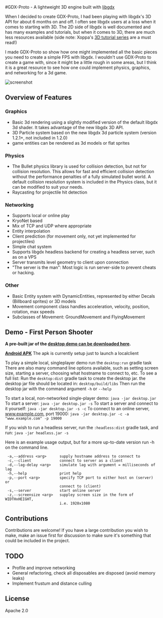 #GDX-Proto - A lightweight 3D engine built with [libgdx](http://libgdx.badlogicgames.com)

When I decided to create GDX-Proto, I had been playing with libgdx's 3D API for about 6 months on and off. I often see libgdx users at a loss when it comes to starting with 3D.  The 2D side of libgdx is well documented and has many examples and tutorials, but when it comes to 3D, there are much less resources available (side note: Xoppa's [3D tutorial series](http://blog.xoppa.com/basic-3d-using-libgdx-2/) are a must read!)

I made GDX-Proto so show how one might implemented all the basic pieces you need to create a simple FPS with libgdx.  I wouldn't use GDX-Proto to create a game with, since it might be a little rough in some areas, but I think it is a great resource to see how one could implement physics, graphics, and networking for a 3d game.

![screenshot](img/fps-demo-screen2.jpg)

## Overview of Features

### Graphics
- Basic 3d rendering using a slightly modified version of the default libgdx 3d shader. It takes advantage of the new libgdx 3D API.
- 3D Particle system based on the new libgdx 3d particle system (version 1.2.1+, not included in 1.2.0)
- game entities can be rendered as 3d models or flat sprites

### Physics
- The Bullet physics library is used for collision detection, but not for collision resolution.  This allows for fast and efficient collision detection without the performance penalties of a fully simulated bullet world.  A default collision resolution system is included in the Physics class, but it can be modified to suit your needs.
- Raycasting for projectile hit detection 

### Networking
- Supports local or online play
- KryoNet based
- Mix of TCP and UDP where appropriate
- Entity interpolation
- Client prediction (for movement only, not yet implemented for projectiles)
- Simple chat system
- Supports libgdx headless backend for creating a headless server, such as on a VPS
- Server transmits level geometry to client upon connection
- "The server is the man": Most logic is run server-side to prevent cheats or hacking.

### Other
- Basic Entity system with DynamicEntities, represented by either Decals (Billboard sprites) or 3D models
- Movement component class handles acceleration, velocity, position, rotation, max speeds
- Subclasses of Movement: GroundMovement and FlyingMovement

## Demo - First Person Shooter

**A pre-built jar of the [desktop demo can be downloaded here](https://github.com/jrenner/gdx-proto/blob/master/bin/desktop-1.0.jar?raw=true).**

**[Android APK](https://github.com/jrenner/gdx-proto/blob/master/bin/android.apk?raw=true)**
The apk is currently setup just to launch a localclient

To play a simple local, singleplayer demo run the `desktop:run` gradle task
There are also many command line options available, such as setting screen size, starting a server, choosing what hostname to connect to, etc. To see a full list:
Run the `desktop:dist` gradle task to create the desktop jar.
the desktop jar file should be located in: `desktop/build/libs`
Then run the desktop jar with the command argument `-h` or `--help`

To start a local, non-networked single-player demo:
`java -jar desktop.jar`
To start a server:
`java -jar desktop.jar -s`
To start a server and connect to it yourself:
`java -jar desktop.jar -s -c`
To connect to an online server, www.example.com, port 19000:
`java -jar desktop.jar -c -a "www.example.com" -p 19000`

If you wish to run a headless server, run the `:headless:dist` gradle task, and run:
`java -jar headless.jar -s`

Here is an example usage output, but for a more up-to-date version run -h on the command line.
```
 -a,--address <arg>      supply hostname address to connect to
 -c,--client             connect to server as a client
 -d,--lag-delay <arg>    simulate lag with argument = milliseconds of lag
 -h,--help               print help
 -p,--port <arg>         specify TCP port to either host on (server) or
                         connect to (client)
 -s,--server             start online server
 -z,--screensize <arg>   suppley screen size in the form of WIDTHxHEIGHT,
                         i.e. 1920x1080
```

## Contributions
Contributions are welcome! If you have a large contribution you wish to make, make an issue first for discussion to make sure it's something that could be included in the project.

## TODO
- Profile and improve networking
- General refactoring, check all disposables are disposed (avoid memory leaks)
- Implement frustum and distance culling

## License
Apache 2.0
